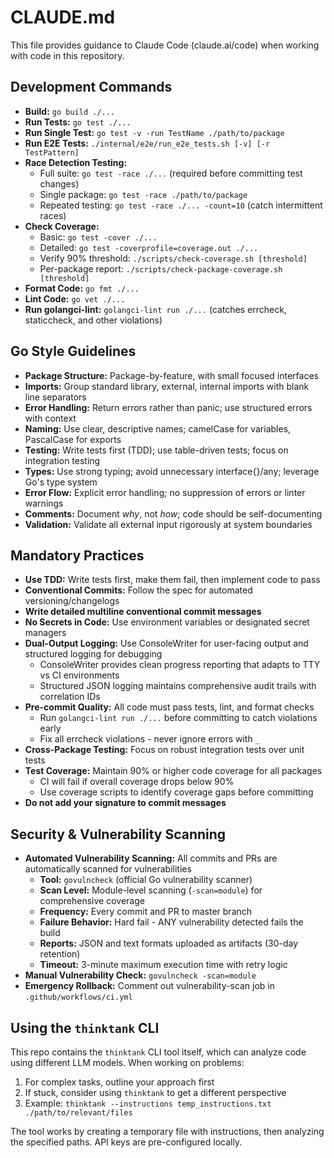 # CLAUDE.md

This file provides guidance to Claude Code (claude.ai/code) when working with code in this repository.

## Development Commands

* **Build:** `go build ./...`
* **Run Tests:** `go test ./...`
* **Run Single Test:** `go test -v -run TestName ./path/to/package`
* **Run E2E Tests:** `./internal/e2e/run_e2e_tests.sh [-v] [-r TestPattern]`
* **Race Detection Testing:**
  * Full suite: `go test -race ./...` (required before committing test changes)
  * Single package: `go test -race ./path/to/package`
  * Repeated testing: `go test -race ./... -count=10` (catch intermittent races)
* **Check Coverage:**
  * Basic: `go test -cover ./...`
  * Detailed: `go test -coverprofile=coverage.out ./...`
  * Verify 90% threshold: `./scripts/check-coverage.sh [threshold]`
  * Per-package report: `./scripts/check-package-coverage.sh [threshold]`
* **Format Code:** `go fmt ./...`
* **Lint Code:** `go vet ./...`
* **Run golangci-lint:** `golangci-lint run ./...` (catches errcheck, staticcheck, and other violations)

## Go Style Guidelines

* **Package Structure:** Package-by-feature, with small focused interfaces
* **Imports:** Group standard library, external, internal imports with blank line separators
* **Error Handling:** Return errors rather than panic; use structured errors with context
* **Naming:** Use clear, descriptive names; camelCase for variables, PascalCase for exports
* **Testing:** Write tests first (TDD); use table-driven tests; focus on integration testing
* **Types:** Use strong typing; avoid unnecessary interface{}/any; leverage Go's type system
* **Error Flow:** Explicit error handling; no suppression of errors or linter warnings
* **Comments:** Document *why*, not *how*; code should be self-documenting
* **Validation:** Validate all external input rigorously at system boundaries

## Mandatory Practices

* **Use TDD:** Write tests first, make them fail, then implement code to pass
* **Conventional Commits:** Follow the spec for automated versioning/changelogs
* **Write detailed multiline conventional commit messages**
* **No Secrets in Code:** Use environment variables or designated secret managers
* **Dual-Output Logging:** Use ConsoleWriter for user-facing output and structured logging for debugging
  * ConsoleWriter provides clean progress reporting that adapts to TTY vs CI environments
  * Structured JSON logging maintains comprehensive audit trails with correlation IDs
* **Pre-commit Quality:** All code must pass tests, lint, and format checks
  * Run `golangci-lint run ./...` before committing to catch violations early
  * Fix all errcheck violations - never ignore errors with `_`
* **Cross-Package Testing:** Focus on robust integration tests over unit tests
* **Test Coverage:** Maintain 90% or higher code coverage for all packages
  * CI will fail if overall coverage drops below 90%
  * Use coverage scripts to identify coverage gaps before committing
* **Do not add your signature to commit messages**

## Security & Vulnerability Scanning

* **Automated Vulnerability Scanning:** All commits and PRs are automatically scanned for vulnerabilities
  * **Tool:** `govulncheck` (official Go vulnerability scanner)
  * **Scan Level:** Module-level scanning (`-scan=module`) for comprehensive coverage
  * **Frequency:** Every commit and PR to master branch
  * **Failure Behavior:** Hard fail - ANY vulnerability detected fails the build
  * **Reports:** JSON and text formats uploaded as artifacts (30-day retention)
  * **Timeout:** 3-minute maximum execution time with retry logic
* **Manual Vulnerability Check:** `govulncheck -scan=module`
* **Emergency Rollback:** Comment out vulnerability-scan job in `.github/workflows/ci.yml`

## Using the `thinktank` CLI

This repo contains the `thinktank` CLI tool itself, which can analyze code using different LLM models. When working on problems:

1. For complex tasks, outline your approach first
2. If stuck, consider using `thinktank` to get a different perspective
3. Example: `thinktank --instructions temp_instructions.txt ./path/to/relevant/files`

The tool works by creating a temporary file with instructions, then analyzing the specified paths. API keys are pre-configured locally.

